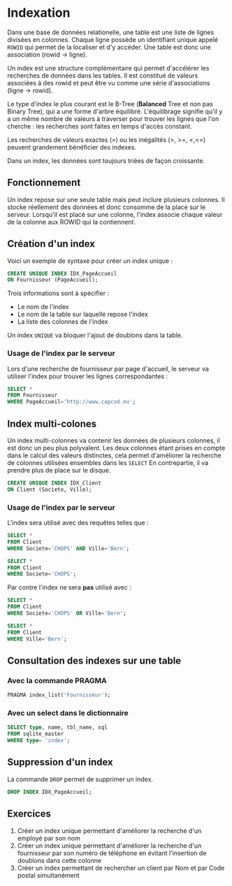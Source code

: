 # Indexation

Dans une base de données relationelle, une table est une liste de lignes divisées en colonnes. Chaque ligne possède un identifiant unique appelé `ROWID` qui permet de la localiser et d'y accéder. Une table est donc une association (rowid -> ligne).

Un index est une structure complémentaire qui permet d'accélérer les recherches de données dans les tables. Il est constitué de valeurs associées à des rowid et peut être vu comme une série d'associations (ligne -> rowid).

Le type d'index le plus courant est le B-Tree (**Balanced** Tree et non pas Binary Tree), qui a une forme d'arbre équilibré. L'équilibrage signifie qu'il y a un même nombre de valeurs à traverser pour trouver les lignes que l'on cherche : les recherches sont faites en temps d'accès constant.

Les recherches de valeurs exactes (=) ou les inégalités (>, >=, <,<=) peuvent grandement bénéficier des indexes.

Dans un index, les données sont toujours triées de façon croissante.


## Fonctionnement 

Un index repose sur une seule table mais peut inclure plusieurs colonnes. Il stocke réellement des données et donc consomme de la place sur le serveur. Lorsqu'il est placé sur une colonne, l'index associe chaque valeur de la colonne aux ROWID qui la contiennent. 


## Création d'un index

Voici un exemple de syntaxe pour créer un index unique : 

```sql
CREATE UNIQUE INDEX IDX_PageAccueil
ON Fournisseur (PageAccueil);
```

Trois informations sont à spécifier : 
- Le nom de l'index 
- Le nom de la table sur laquelle repose l'index
- La liste des colonnes de l'index

Un index `UNIQUE` va bloquer l'ajout de doublons dans la table. 



### Usage de l'index par le serveur 

Lors d'une recherche de fournisseur par page d'accueil, le serveur va utiliser l'index pour trouver les lignes correspondantes : 

```sql
SELECT * 
FROM Fournisseur 
WHERE PageAccueil='http://www.capcod.eu';
```


## Index multi-colones 

Un index multi-colonnes va contenir les données de plusieurs colonnes, il est donc un peu plus polyvalent. Les deux colonnes étant prises en compte dans le calcul des valeurs distinctes, cela permet d'améliorer la recherche de colonnes utilisées ensembles dans les `SELECT`
En contrepartie, il va prendre plus de place sur le disque.

```sql
CREATE UNIQUE INDEX IDX_Client
ON Client (Societe, Ville);
```


### Usage de l'index par le serveur 

L'index sera utilisé avec des requêtes telles que : 

```sql
SELECT * 
FROM Client 
WHERE Societe='CHOPS' AND Ville='Bern';
```

```sql
SELECT * 
FROM Client 
WHERE Societe='CHOPS';
```

Par contre l'index ne sera **pas** utilisé avec : 

```sql
SELECT * 
FROM Client 
WHERE Societe='CHOPS' OR Ville='Bern';
```

```sql
SELECT * 
FROM Client 
WHERE Ville='Bern';
```


## Consultation des indexes sur une table

### Avec la commande PRAGMA

```sql
PRAGMA index_list('Fournisseur');
```


### Avec un select dans le dictionnaire 

```sql
SELECT type, name, tbl_name, sql
FROM sqlite_master
WHERE type= 'index';
```


## Suppression d'un index

La commande `DROP` permet de supprimer un index.

```sql
DROP INDEX IDX_PageAccueil;
```

## Exercices

1. Créer un index unique permettant d'améliorer la recherche d'un employé par son nom
1. Créer un index unique permettant d'améliorer la recherche d'un fournisseur par son numéro de téléphone en évitant l'insertion de doublons dans cette colonne
1. Créer un index permettant de rechercher un client par Nom et par Code postal simultanément
